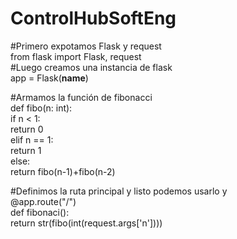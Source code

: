 # ControlHubSoftEng

#Primero expotamos Flask y request<br>
from flask import Flask, request<br>
#Luego creamos una instancia de flask<br>
app = Flask(__name__)<br>

#Armamos la función de fibonacci<br>
def fibo(n: int):<br>
  if n < 1:<br>
    return 0<br>
  elif n == 1:<br>
    return 1<br>
  else:<br>
    return fibo(n-1)+fibo(n-2)<br>

#Definimos la ruta principal y listo podemos usarlo y <br>
@app.route("/")<br>
def fibonaci():<br>
  return str(fibo(int(request.args['n'])))
